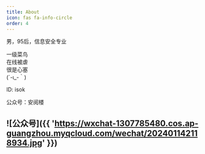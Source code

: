 ```yaml
---
title: About
icon: fas fa-info-circle
order: 4
---
```


男，95后，信息安全专业

一级菜鸟
<br>
在线被虐
<br>
很是心塞
<br>
(´-ι_-｀)
<br>

ID: isok

公众号：安阅楼

![公众号]({{ 'https://wxchat-1307785480.cos.ap-guangzhou.myqcloud.com/wechat/202401142118934.jpg' }})
---



